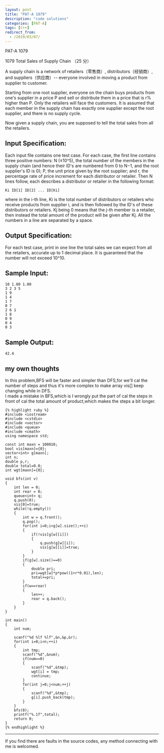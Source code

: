 ```yaml
---
layout: post
title: "PAT-A 1079"
description: "code solutions"
categories: [PAT-A]
tags: [C++]
redirect_from:
  - /2019/03/07/
---
```

PAT-A 1079

1079 Total Sales of Supply Chain （25 分）  

A supply chain is a network of retailers（零售商）, distributors（经销商）, and suppliers（供应商）-- everyone involved in moving a product from supplier to customer.

Starting from one root supplier, everyone on the chain buys products from one's supplier in a price P and sell or distribute them in a price that is r% higher than P. Only the retailers will face the customers. It is assumed that each member in the supply chain has exactly one supplier except the root supplier, and there is no supply cycle.

Now given a supply chain, you are supposed to tell the total sales from all the retailers.

## Input Specification:

Each input file contains one test case. For each case, the first line contains three positive numbers: N (≤10^5), the total number of the members in the supply chain (and hence their ID's are numbered from 0 to N−1, and the root supplier's ID is 0); P, the unit price given by the root supplier; and r, the percentage rate of price increment for each distributor or retailer. Then N lines follow, each describes a distributor or retailer in the following format:

`Ki ID[1] ID[2] ... ID[Ki]`

where in the i-th line, Ki is the total number of distributors or retailers who receive products from supplier i, and is then followed by the ID's of these distributors or retailers. Kj being 0 means that the j-th member is a retailer, then instead the total amount of the product will be given after Kj. All the numbers in a line are separated by a space.
    
## Output Specification:

For each test case, print in one line the total sales we can expect from all the retailers, accurate up to 1 decimal place. It is guaranteed that the number will not exceed 10^10.

## Sample Input:

	10 1.80 1.00
	3 2 3 5
	1 9
	1 4
	1 7
	0 7
	2 6 1
	1 8
	0 9
	0 4
	0 3
    
## Sample Output:
    
    42.4
    
## my own thoughts
 
In this problem,BFS will be faster and simpler than DFS,for we'll cal the number of steps and thus it's more complex to make array vis[] keep changing while in DFS.  
I made a mistake in BFS,which is I wrongly put the part of cal the steps in front of cal the total amount of product,which makes the steps a bit longer.
  
    {% highlight ruby %}
	#include <iostream>
	#include <cstdio>
	#include <vector>
	#include <queue>
	#include <cmath>
	using namespace std;

	const int maxn = 100010;
	bool vis[maxn]={0};
	vector<int> g[maxn];
	int n;
	double p,r;
	double total=0.0;
	int wgt[maxn]={0};

	void bfs(int v)
	{
		int len = 0;
		int rear = 0;
		queue<int> q;
		q.push(0);
		vis[0]=true;
		while(!q.empty())
		{
			int w = q.front();
			q.pop();
			for(int i=0;i<g[w].size();++i)
			{
				if(!vis[g[w][i]])
				{
					q.push(g[w][i]);
					vis[g[w][i]]=true;
				}
			}
			if(g[w].size()==0)
			{
				double pri;
				pri=wgt[w]*p*pow((1+r*0.01),len);
				total+=pri;
			}
			if(w==rear)
			{
				len++;
				rear = q.back();
			}
		}
	}

	int main()
	{
		int num;

		scanf("%d %lf %lf",&n,&p,&r);
		for(int i=0;i<n;++i)
		{
			int tmp;
			scanf("%d",&num);
			if(num==0)
			{
				scanf("%d",&tmp);
				wgt[i] = tmp;
				continue;
			}
			for(int j=0;j<num;++j)
			{
				scanf("%d",&tmp);
				g[i].push_back(tmp);
			}
		}
		bfs(0);
		printf("%.1f",total);
		return 0;
	}
	{% endhighlight %}

---
  If you find there are faults in the source codes, any method connecting with me is welcomed.
